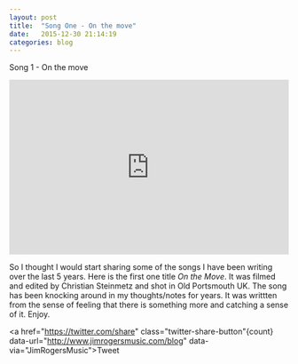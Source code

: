 ```yaml
---
layout: post
title:  "Song One - On the move"
date:   2015-12-30 21:14:19
categories: blog
---
```


Song 1  - On the move
 
  <iframe width="100%" height="315" src="https://www.youtube.com/embed/Co3BuE0S4fc" frameborder="0" allowfullscreen></iframe>

<br>

  <p>So I thought I would start sharing some of the songs I have been writing over the last 5 years. Here is the first one title <i>On the Move</i>. It was filmed and edited by Christian Steinmetz and shot in Old Portsmouth UK. The song has been knocking around in my thoughts/notes for years. It was writtten from the sense of feeling that there is something more and catching a sense of it. Enjoy.</p>

<div class="fb-share-button" data-href="http://jimrogersmusic.com/blog/" data-layout="icon_link"></div>

<a href="https://twitter.com/share" class="twitter-share-button"{count} data-url="http://www.jimrogersmusic.com/blog" data-via="JimRogersMusic">Tweet</a>
<script>!function(d,s,id){var js,fjs=d.getElementsByTagName(s)[0],p=/^http:/.test(d.location)?'http':'https';if(!d.getElementById(id)){js=d.createElement(s);js.id=id;js.src=p+'://platform.twitter.com/widgets.js';fjs.parentNode.insertBefore(js,fjs);}}(document, 'script', 'twitter-wjs');</script>